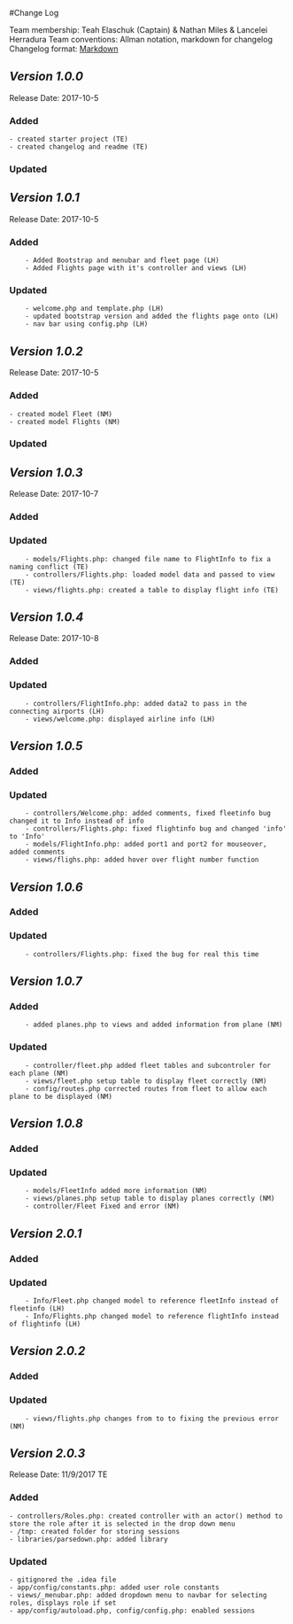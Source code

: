#Change Log

Team membership:  Teah Elaschuk (Captain) &  Nathan Miles & Lancelei Herradura
Team conventions: Allman notation, markdown for changelog
Changelog format: [Markdown](https://github.com/adam-p/markdown-here/wiki/Markdown-Cheatsheet)

## *Version 1.0.0*
Release Date: 2017-10-5

### Added
	- created starter project (TE)
	- created changelog and readme (TE)
### Updated 

## *Version 1.0.1*
Release Date: 2017-10-5
### Added
        - Added Bootstrap and menubar and fleet page (LH)
        - Added Flights page with it's controller and views (LH)
### Updated 
        - welcome.php and template.php (LH)
        - updated bootstrap version and added the flights page onto (LH)
        - nav bar using config.php (LH)

## *Version 1.0.2*
Release Date: 2017-10-5

### Added
	- created model Fleet (NM)
	- created model Flights (NM)
### Updated 



## *Version 1.0.3*
Release Date: 2017-10-7

### Added

### Updated
        - models/Flights.php: changed file name to FlightInfo to fix a naming conflict (TE)
        - controllers/Flights.php: loaded model data and passed to view (TE)
        - views/flights.php: created a table to display flight info (TE)

## *Version 1.0.4*
Release Date: 2017-10-8
### Added

### Updated
        - controllers/FlightInfo.php: added data2 to pass in the connecting airports (LH)
        - views/welcome.php: displayed airline info (LH)

## *Version 1.0.5*
### Added
        
### Updated
        - controllers/Welcome.php: added comments, fixed fleetinfo bug changed it to Info instead of info
        - controllers/Flights.php: fixed flightinfo bug and changed 'info' to 'Info'
        - models/FlightInfo.php: added port1 and port2 for mouseover, added comments
        - views/flighs.php: added hover over flight number function

## *Version 1.0.6*
### Added
        
### Updated
        - controllers/Flights.php: fixed the bug for real this time


## *Version 1.0.7*
### Added
        - added planes.php to views and added information from plane (NM)
### Updated
        - controller/fleet.php added fleet tables and subcontroler for each plane (NM)
        - views/fleet.php setup table to display fleet correctly (NM)
        - config/routes.php corrected routes from fleet to allow each plane to be displayed (NM)
        
## *Version 1.0.8*
### Added
        
### Updated
        - models/FleetInfo added more information (NM)
        - views/planes.php setup table to display planes correctly (NM)
        - controller/Fleet Fixed and error (NM)
        
## *Version 2.0.1*
### Added   
     
### Updated 
        - Info/Fleet.php changed model to reference fleetInfo instead of fleetinfo (LH)
        - Info/Flights.php changed model to reference flightInfo instead of flightinfo (LH)

## *Version 2.0.2*
### Added   
     
### Updated 
        - views/flights.php changes from to to fixing the previous error (NM)

## *Version 2.0.3* 
Release Date: 11/9/2017
TE

### Added
    - controllers/Roles.php: created controller with an actor() method to store the role after it is selected in the drop down menu
    - /tmp: created folder for storing sessions
    - libraries/parsedown.php: added library

### Updated
    - gitignored the .idea file
    - app/config/constants.php: added user role constants 
    - views/_menubar.php: added dropdown menu to navbar for selecting roles, displays role if set
    - app/config/autoload.php, config/config.php: enabled sessions
